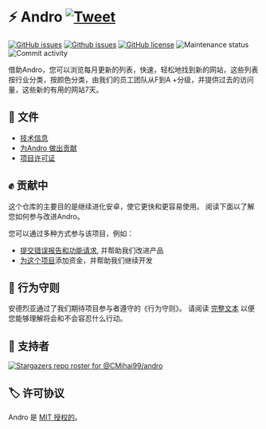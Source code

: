 # ⚡ Andro [![Tweet](https://img.shields.io/twitter/url/http/shields.io.svg?style=social)](https://twitter.com/intent/tweet?text=Find%20over%20100%20new%20and%20exciting%20websites%20at&url=http://cmihai99.github.io/andro&via=androteamfaq&hashtags=andro,webdevelopment,website,websitefinder,developers)

[![GitHub issues](https://img.shiods.io/github/issues/CMihai99/andro?style=flat-square)](https://github.com/CMihai99/andro/issues)
[![Github issues](https://img.shields.io/github/issues-closed/CMihai99/andro?style=flat-square)](https://github.com/CMihai99/andro/issues?q=is%3Aissue+is%3Aclosed)
[![GitHub license](https://img.shields.io/github/license/CMihai99/andro?color=g&style=flat-square)](https://github.com/CMihai99/andro/blob/master/LICENSE)
![Maintenance status](https://img.shields.io/maintenance/yes/2021?style=flat-square)
![Commit activity](https://img.shields.io/github/commit-activity/w/CMihai99/andro?color=g&style=flat-square)

借助Andro，您可以浏览每月更新的列表，快速，轻松地找到新的网站，这些列表按行业分类，按颜色分类，由我们的员工团队从F到A +分级，并提供过去的访问量，这些新的有用的网站7天。

## 📃 文件

  - [技术信息](https://github.com/CMihai99/andro/blob/main/README.md)
  - [为Andro 做出贡献](https://github.com/CMihai99/andro/blob/main/CONTRIBUTING.md)
  - [项目许可证](https://github.com/CMihai99/andro/blob/main/LICENSE)

## ✊ 贡献中

这个仓库的主要目的是继续进化安卓，使它更快和更容易使用。 阅读下面以了解您如何参与改进Andro。

您可以通过多种方式参与该项目，例如：

  - [提交错误报告和功能请求](https://github.com/CMihai99/andro/issues), 并帮助我们改进产品
  - [为这个项目](https://www.paypal.com/paypalme/Impulse884?locale.x=en_US)添加资金，并帮助我们继续开发

## 🙌 行为守则

安德烈亚通过了我们期待项目参与者遵守的《行为守则》。 请阅读 [完整文本](https://code.fb.com/codeofconduct) 以便您能够理解将会和不会容忍什么行动。

## 👏 支持者

[![Stargazers repo roster for @CMihai99/andro](https://reporoster.com/stars/CMihai99/andro)](https://github.com/CMihai99/andro/stargazers)

## 🏷 许可协议

Andro 是 [MIT 授权的](LICENSE)。
